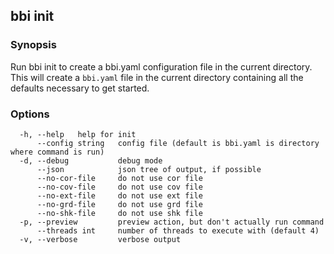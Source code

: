 ## bbi init

### Synopsis
Run bbi init to create a bbi.yaml configuration file in the current directory. This will create a `bbi.yaml` file in the current directory containing all the defaults necessary to get started. 

### Options

```
  -h, --help   help for init
      --config string   config file (default is bbi.yaml is directory where command is run)
  -d, --debug           debug mode
      --json            json tree of output, if possible
      --no-cor-file     do not use cor file
      --no-cov-file     do not use cov file
      --no-ext-file     do not use ext file
      --no-grd-file     do not use grd file
      --no-shk-file     do not use shk file
  -p, --preview         preview action, but don't actually run command
      --threads int     number of threads to execute with (default 4)
  -v, --verbose         verbose output
```